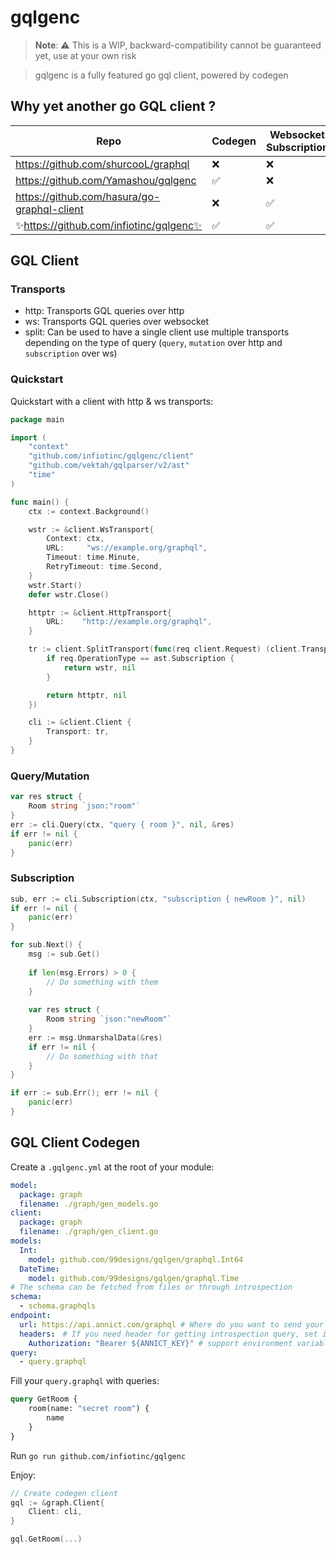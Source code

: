# gqlgenc

> **Note**: ⚠️ This is a WIP, backward-compatibility cannot be guaranteed yet, use at your own risk

> gqlgenc is a fully featured go gql client, powered by codegen 

## Why yet another go GQL client ?

| Repo                                        | Codegen | Websocket Subscription |
|---------------------------------------------|---------|------------------------|
| https://github.com/shurcooL/graphql         | ❌      | ❌                      |
| https://github.com/Yamashou/gqlgenc         | ✅      | ❌                      |
| https://github.com/hasura/go-graphql-client | ❌      | ✅                      |
| ✨https://github.com/infiotinc/gqlgenc✨     | ✅      | ✅                      |

## GQL Client

### Transports

- http: Transports GQL queries over http
- ws: Transports GQL queries over websocket
- split: Can be used to have a single client use multiple transports depending on the type of query (`query`, `mutation` over http and `subscription` over ws)

### Quickstart

Quickstart with a client with http & ws transports:

```go
package main

import (
    "context"
    "github.com/infiotinc/gqlgenc/client"
    "github.com/vektah/gqlparser/v2/ast"
    "time"
)

func main() {
    ctx := context.Background()

    wstr := &client.WsTransport{
        Context: ctx,
        URL:     "ws://example.org/graphql",
        Timeout: time.Minute,
        RetryTimeout: time.Second,
    }
    wstr.Start()
    defer wstr.Close()

    httptr := &client.HttpTransport{
        URL:    "http://example.org/graphql",
    }

    tr := client.SplitTransport(func(req client.Request) (client.Transport, error) {
        if req.OperationType == ast.Subscription {
            return wstr, nil
        }

        return httptr, nil
    })

    cli := &client.Client {
        Transport: tr,
    }
}
```

### Query/Mutation

```go
var res struct {
    Room string `json:"room"`
}
err := cli.Query(ctx, "query { room }", nil, &res)
if err != nil {
    panic(err)
}
```

### Subscription

```go
sub, err := cli.Subscription(ctx, "subscription { newRoom }", nil)
if err != nil {
    panic(err)
}

for sub.Next() {
    msg := sub.Get()
    
    if len(msg.Errors) > 0 {
        // Do something with them
    }
    
    var res struct {
        Room string `json:"newRoom"`
    }
    err := msg.UnmarshalData(&res)
    if err != nil {
        // Do something with that
    }
}

if err := sub.Err(); err != nil {
    panic(err)
}
```

## GQL Client Codegen

Create a `.gqlgenc.yml` at the root of your module:

```yaml
model:
  package: graph
  filename: ./graph/gen_models.go
client:
  package: graph
  filename: ./graph/gen_client.go
models:
  Int:
    model: github.com/99designs/gqlgen/graphql.Int64
  DateTime:
    model: github.com/99designs/gqlgen/graphql.Time
# The schema can be fetched from files or through introspection
schema:
  - schema.graphqls
endpoint:
  url: https://api.annict.com/graphql # Where do you want to send your request?
  headers:　# If you need header for getting introspection query, set it
    Authorization: "Bearer ${ANNICT_KEY}" # support environment variables
query:
  - query.graphql

```

Fill your `query.graphql` with queries:
```graphql
query GetRoom {
    room(name: "secret room") {
        name
    }
}
```

Run `go run github.com/infiotinc/gqlgenc`

Enjoy:
```go
// Create codegen client
gql := &graph.Client{
    Client: cli,
}

gql.GetRoom(...)
```

